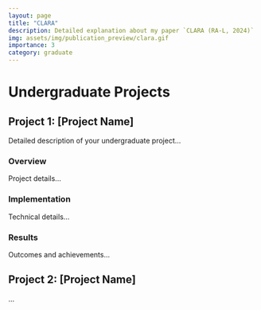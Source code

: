 ```yaml
---
layout: page
title: "CLARA"
description: Detailed explanation about my paper `CLARA (RA-L, 2024)`
img: assets/img/publication_preview/clara.gif
importance: 3
category: graduate
---
```


# Undergraduate Projects

## Project 1: [Project Name]
Detailed description of your undergraduate project...

### Overview
Project details...

### Implementation
Technical details...

### Results
Outcomes and achievements...

## Project 2: [Project Name]
...